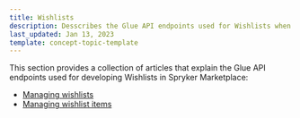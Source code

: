 ```yaml
---
title: Wishlists
description: Desscribes the Glue API endpoints used for Wishlists when developing in Spryker Marketplace
last_updated: Jan 13, 2023
template: concept-topic-template
---
```


This section provides a collection of articles that explain the Glue API endpoints used for developing Wishlists in Spryker Marketplace:
* [Managing wishlists](/docs/marketplace/dev/glue-api-guides/{{page.version}}/wishlists/managing-wishlists.html)
* [Managing wishlist items](/docs/marketplace/dev/glue-api-guides/{{page.version}}/wishlists/managing-wishlist-items.html)
